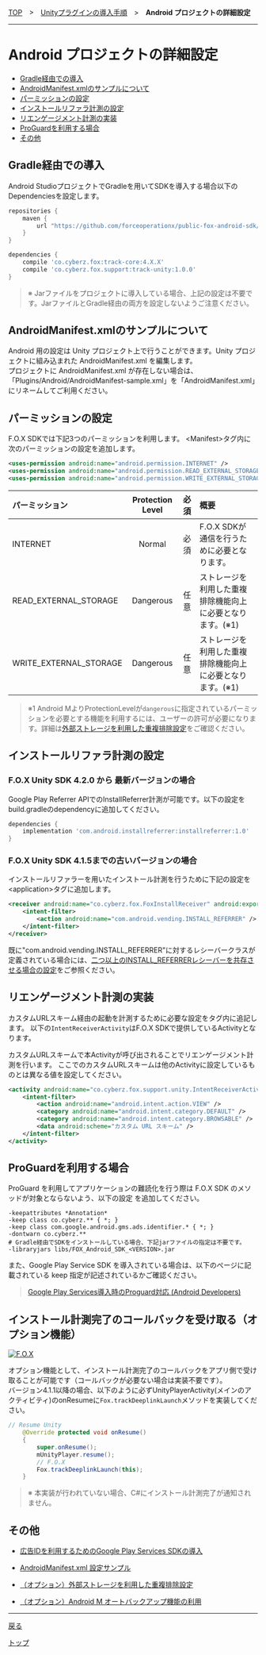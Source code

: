 [TOP](../../../README.md)　>　[Unityプラグインの導入手順](../README.md)　>　**Android プロジェクトの詳細設定**

---

# Android プロジェクトの詳細設定

* [Gradle経由での導入](#install_by_gradle)
* [AndroidManifest.xmlのサンプルについて](#sample_manifest)
* [パーミッションの設定](#permission)
* [インストールリファラ計測の設定](#install_referrer)
* [リエンゲージメント計測の実装](#track_reengagement)
* [ProGuardを利用する場合](#proguard)
* [その他](#others)

<div id="install_by_gradle"></div>

## Gradle経由での導入

Android StudioプロジェクトでGradleを用いてSDKを導入する場合以下のDependenciesを設定します。

```groovy
repositories {
    maven {
        url "https://github.com/forceoperationx/public-fox-android-sdk/raw/master/mavenRepo"
    }
}

dependencies {
    compile 'co.cyberz.fox:track-core:4.X.X'
    compile 'co.cyberz.fox.support:track-unity:1.0.0'
}
```

> ※ Jarファイルをプロジェクトに導入している場合、上記の設定は不要です。JarファイルとGradle経由の両方を設定しないようご注意ください。


<div id="sample_manifest"></div>

## AndroidManifest.xmlのサンプルについて

Android 用の設定は Unity プロジェクト上で行うことができます。Unity プロジェクトに組み込まれた
AndroidManifest.xml を編集します。<br>プロジェクトに AndroidManifest.xml が存在しない場合は、 「Plugins/Android/AndroidManifest-sample.xml」を「AndroidManifest.xml」にリネームしてご利用ください。

<div id="permission"></div>

## パーミッションの設定

F.O.X SDKでは下記3つのパーミッションを利用します。
&lt;Manifest&gt;タグ内に次のパーミッションの設定を追加します。

```xml
<uses-permission android:name="android.permission.INTERNET" />
<uses-permission android:name="android.permission.READ_EXTERNAL_STORAGE" />
<uses-permission android:name="android.permission.WRITE_EXTERNAL_STORAGE" />
```

パーミッション|Protection Level|必須|概要
:---|:---:|:---:|:---
INTERNET|Normal|必須|F.O.X SDKが通信を行うために必要となります。
READ_EXTERNAL_STORAGE|Dangerous|任意|ストレージを利用した重複排除機能向上に必要となります。(※1)
WRITE_EXTERNAL_STORAGE|Dangerous|任意|ストレージを利用した重複排除機能向上に必要となります。(※1)

> ※1 Android MよりProtectionLevelが`dangerous`に指定されているパーミッションを必要とする機能を利用するには、ユーザーの許可が必要になります。詳細は[外部ストレージを利用した重複排除設定](./external_storage/README.md)をご確認ください。

<div id="install_referrer"></div>

## インストールリファラ計測の設定

### F.O.X Unity SDK 4.2.0 から 最新バージョンの場合

Google Play Referrer APIでのInstallReferrer計測が可能です。以下の設定をbuild.gradleのdependencyに追加してください。

```groovy
dependencies {
    implementation 'com.android.installreferrer:installreferrer:1.0'
}
```


### F.O.X Unity SDK 4.1.5までの古いバージョンの場合

インストールリファラーを用いたインストール計測を行うために下記の設定を&lt;application&gt;タグに追加します。


```xml
<receiver android:name="co.cyberz.fox.FoxInstallReceiver" android:exported="true">
	<intent-filter>
		<action android:name="com.android.vending.INSTALL_REFERRER" />
	</intent-filter>
</receiver>
```

既に"com.android.vending.INSTALL_REFERRER"に対するレシーバークラスが定義されている場合には、[二つ以上のINSTALL_REFERRERレシーバーを共存させる場合の設定](./install_referrer/README.md)をご参照ください。

<div id="track_reengagement"></div>

## リエンゲージメント計測の実装

カスタムURLスキーム経由の起動を計測するために必要な設定を<application>タグ内に追記します。
以下の`IntentReceiverActivity`はF.O.X SDKで提供しているActivityとなります。

カスタムURLスキームで本Activityが呼び出されることでリエンゲージメント計測を行います。
ここでのカスタムURLスキームは他のActivityに設定しているものとは異なる値を設定してください。

```xml
<activity android:name="co.cyberz.fox.support.unity.IntentReceiverActivity">
	<intent-filter>
		<action android:name="android.intent.action.VIEW" />
		<category android:name="android.intent.category.DEFAULT" />
		<category android:name="android.intent.category.BROWSABLE" />
		<data android:scheme="カスタム URL スキーム" />
	</intent-filter>
</activity>
```

<div id="proguard"></div>

## ProGuardを利用する場合

ProGuard を利用してアプリケーションの難読化を行う際は F.O.X SDK のメソッドが対象とならないよう、以下の設定 を追加してください。

```
-keepattributes *Annotation*
-keep class co.cyberz.** { *; }
-keep class com.google.android.gms.ads.identifier.* { *; }
-dontwarn co.cyberz.**
# Gradle経由でSDKをインストールしている場合、下記jarファイルの指定は不要です。
-libraryjars libs/FOX_Android_SDK_<VERSION>.jar

```

また、Google Play Service SDK を導入されている場合は、以下のぺージに記載されている keep 指定が記述されているかご確認ください。

> [Google Play Services導入時のProguard対応 (Android Developers)](https://developer.android.com/google/play-services/setup.html#Proguard)


<div id="receive_callback"></div>

## インストール計測完了のコールバックを受け取る（オプション機能）

[![F.O.X](http://img.shields.io/badge/F.O.X%20SDK-4.1.1%20〜-blue.svg?style=flat)](https://github.com/forceoperationx/public-fox-unity-sdk/releases)

オプション機能として、インストール計測完了のコールバックをアプリ側で受け取ることが可能です（コールバックが必要ない場合は実装不要です）。<br>
バージョン4.1.1以降の場合、以下のように必ずUnityPlayerActivity(メインのアクティビティ)のonResumeに`Fox.trackDeeplinkLaunch`メソッドを実装してください。<br>

```java
// Resume Unity
	@Override protected void onResume()
	{
		super.onResume();
		mUnityPlayer.resume();
		// F.O.X
		Fox.trackDeeplinkLaunch(this);
	}
```

> ※ 本実装が行われていない場合、C#にインストール計測完了が通知されません。

<div id="others"></div>

## その他

* [広告IDを利用するためのGoogle Play Services SDKの導入](./google_play_services/README.md)

* [AndroidManifest.xml 設定サンプル](./config_android_manifest/AndroidManifest.xml)

* [（オプション）外部ストレージを利用した重複排除設定](./external_storage/README.md)

* [（オプション）Android M オートバックアップ機能の利用](./auto_backup/README.md)


---
[戻る](../README.md)

[トップ](../../../README.md)
